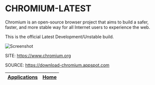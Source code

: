 # CHROMIUM-LATEST

 Chromium is an open-source browser project that aims to build a 
 safer, faster, and more stable way for all Internet users to 
 experience the web. 
 
 This is the official Latest Development/Unstable build.
 
 ![Screenshot](https://upload.wikimedia.org/wikipedia/commons/6/6a/Chromium_96_Wikipedia_page_%28ungoogled-chromium%29_screenshot.png)
 
 SITE: https://www.chromium.org

 SOURCE: https://download-chromium.appspot.com

 | [Applications](https://portable-linux-apps.github.io/apps.html) | [Home](https://portable-linux-apps.github.io)
 | --- | --- |
